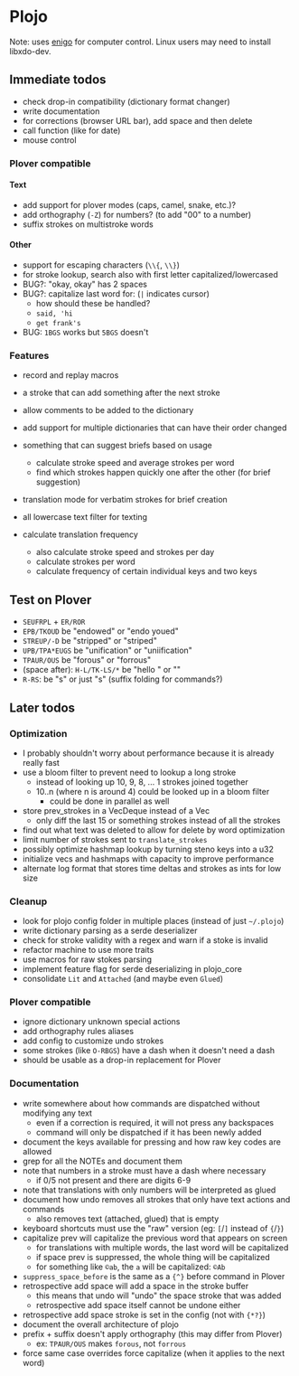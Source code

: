 # Plojo

Note: uses [enigo](https://crates.io/crates/enigo) for computer control. Linux
users may need to install libxdo-dev.

## Immediate todos

- check drop-in compatibility (dictionary format changer)
- write documentation
- for corrections (browser URL bar), add space and then delete
- call function (like for date)
- mouse control

### Plover compatible

#### Text
- add support for plover modes (caps, camel, snake, etc.)?
- add orthography (`-Z`) for numbers? (to add "00" to a number)
- suffix strokes on multistroke words

#### Other
- support for escaping characters (`\\{`, `\\}`)
- for stroke lookup, search also with first letter capitalized/lowercased
- BUG?: "okay, okay" has 2 spaces
- BUG?: capitalize last word for: (`|` indicates cursor)
  - how should these be handled?
  - `said, 'hi`
  - `get frank's`
- BUG: `1BGS` works but `5BGS` doesn't

### Features

- record and replay macros
- a stroke that can add something after the next stroke
- allow comments to be added to the dictionary

- add support for multiple dictionaries that can have their order changed
- something that can suggest briefs based on usage
  - calculate stroke speed and average strokes per word
  - find which strokes happen quickly one after the other (for brief suggestion)
- translation mode for verbatim strokes for brief creation
- all lowercase text filter for texting
- calculate translation frequency
  - also calculate stroke speed and strokes per day
  - calculate strokes per word
  - calculate frequency of certain individual keys and two keys

## Test on Plover
- `SEUFRPL` + `ER/ROR`
- `EPB/TKOUD` be "endowed" or "endo youed"
- `STREUP/-D` be "stripped" or "striped"
- `UPB/TPA*EUGS` be "unification" or "uniification"
- `TPAUR/OUS` be "forous" or "forrous"
- (space after): `H-L/TK-LS/*` be "hello " or ""
- `R-RS`: be "<return>s" or just "s" (suffix folding for commands?)

## Later todos

### Optimization
- I probably shouldn't worry about performance because it is already really fast
- use a bloom filter to prevent need to lookup a long stroke
  - instead of looking up 10, 9, 8, ... 1 strokes joined together
  - 10..n (where n is around 4) could be looked up in a bloom filter
    - could be done in parallel as well
- store prev_strokes in a VecDeque instead of a Vec
  - only diff the last 15 or something strokes instead of all the strokes
- find out what text was deleted to allow for delete by word optimization
- limit number of strokes sent to `translate_strokes`
- possibly optimize hashmap lookup by turning steno keys into a u32
- initialize vecs and hashmaps with capacity to improve performance
- alternate log format that stores time deltas and strokes as ints for low size

### Cleanup
- look for plojo config folder in multiple places (instead of just `~/.plojo`)
- write dictionary parsing as a serde deserializer
- check for stroke validity with a regex and warn if a stoke is invalid
- refactor machine to use more traits
- use macros for raw stokes parsing
- implement feature flag for serde deserializing in plojo_core
- consolidate `Lit` and `Attached` (and maybe even `Glued`)

### Plover compatible
- ignore dictionary unknown special actions
- add orthography rules aliases
- add config to customize undo strokes
- some strokes (like `O-RBGS`) have a dash when it doesn't need a dash
- should be usable as a drop-in replacement for Plover

### Documentation
- write somewhere about how commands are dispatched without modifying any text
  - even if a correction is required, it will not press any backspaces
  - command will only be dispatched if it has been newly added
- document the keys available for pressing and how raw key codes are allowed
- grep for all the NOTEs and document them
- note that numbers in a stroke must have a dash where necessary
  - if 0/5 not present and there are digits 6-9
- note that translations with only numbers will be interpreted as glued
- document how undo removes all strokes that only have text actions and commands
  - also removes text (attached, glued) that is empty
- keyboard shortcuts must use the "raw" version (eg: `[`/`]` instead of `{`/`}`)
- capitalize prev will capitalize the previous word that appears on screen
  - for translations with multiple words, the last word will be capitalized
  - if space prev is suppressed, the whole thing will be capitalized
  - for something like `©ab`, the `a` will be capitalized: `©Ab`
- `suppress_space_before` is the same as a `{^}` before command in Plover
- retrospective add space will add a space in the stroke buffer
  - this means that undo will "undo" the space stroke that was added
  - retrospective add space itself cannot be undone either
- retrospective add space stroke is set in the config (not with `{*?}`)
- document the overall architecture of plojo
- prefix + suffix doesn't apply orthography (this may differ from Plover)
  - ex: `TPAUR/OUS` makes `forous`, not `forrous`
- force same case overrides force capitalize (when it applies to the next word)
